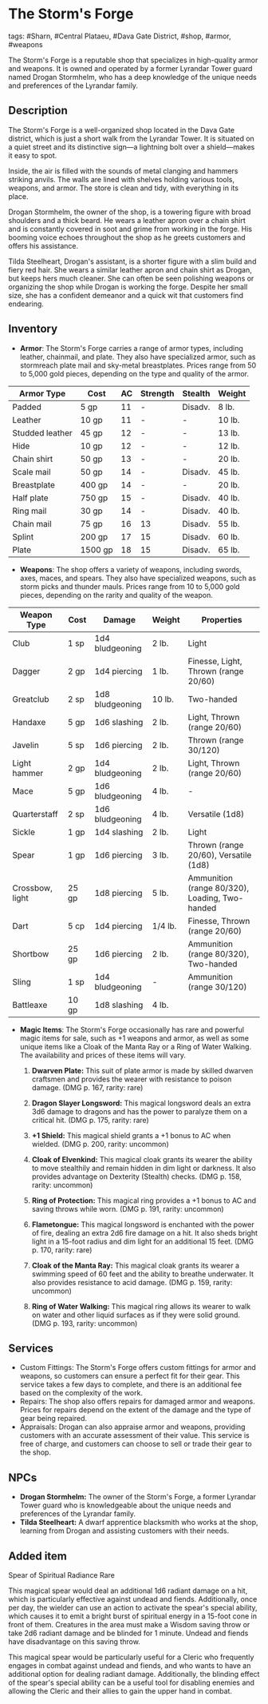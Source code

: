 # The Storm's Forge

tags: #Sharn, #Central Plataeu, #Dava Gate District, #shop, #armor, #weapons

The Storm's Forge is a reputable shop that specializes in high-quality armor and weapons. It is owned and operated by a former Lyrandar Tower guard named Drogan Stormhelm, who has a deep knowledge of the unique needs and preferences of the Lyrandar family.

## Description

The Storm's Forge is a well-organized shop located in the Dava Gate district, which is just a short walk from the Lyrandar Tower. It is situated on a quiet street and its distinctive sign—a lightning bolt over a shield—makes it easy to spot.

Inside, the air is filled with the sounds of metal clanging and hammers striking anvils. The walls are lined with shelves holding various tools, weapons, and armor. The store is clean and tidy, with everything in its place.

Drogan Stormhelm, the owner of the shop, is a towering figure with broad shoulders and a thick beard. He wears a leather apron over a chain shirt and is constantly covered in soot and grime from working in the forge. His booming voice echoes throughout the shop as he greets customers and offers his assistance.

Tilda Steelheart, Drogan's assistant, is a shorter figure with a slim build and fiery red hair. She wears a similar leather apron and chain shirt as Drogan, but keeps hers much cleaner. She can often be seen polishing weapons or organizing the shop while Drogan is working the forge. Despite her small size, she has a confident demeanor and a quick wit that customers find endearing.

## Inventory

- **Armor**: The Storm's Forge carries a range of armor types, including leather, chainmail, and plate. They also have specialized armor, such as stormreach plate mail and sky-metal breastplates. Prices range from 50 to 5,000 gold pieces, depending on the type and quality of the armor.

| Armor Type | Cost | AC | Strength | Stealth | Weight |
|------------|------|----|----------|---------|--------|
| Padded     | 5 gp | 11 | -        | Disadv. | 8 lb.   |
| Leather    | 10 gp | 11 | -        | -       | 10 lb. |
| Studded leather | 45 gp | 12 | - | - | 13 lb. |
| Hide | 10 gp | 12 | - | - | 12 lb. |
| Chain shirt | 50 gp | 13 | - | - | 20 lb. |
| Scale mail | 50 gp | 14 | - | Disadv. | 45 lb. |
| Breastplate | 400 gp | 14 | - | - | 20 lb. |
| Half plate | 750 gp | 15 | - | Disadv. | 40 lb. |
| Ring mail | 30 gp | 14 | - | Disadv. | 40 lb. |
| Chain mail | 75 gp | 16 | 13 | Disadv. | 55 lb. |
| Splint | 200 gp | 17 | 15 | Disadv. | 60 lb. |
| Plate | 1500 gp | 18 | 15 | Disadv. | 65 lb. |

- **Weapons**: The shop offers a variety of weapons, including swords, axes, maces, and spears. They also have specialized weapons, such as storm picks and thunder mauls. Prices range from 10 to 5,000 gold pieces, depending on the rarity and quality of the weapon.

| Weapon Type | Cost | Damage | Weight | Properties |
|-------------|------|--------|--------|------------|
| Club | 1 sp | 1d4 bludgeoning | 2 lb. | Light |
| Dagger | 2 gp | 1d4 piercing | 1 lb. | Finesse, Light, Thrown (range 20/60) |
| Greatclub | 2 sp | 1d8 bludgeoning | 10 lb. | Two-handed |
| Handaxe | 5 gp | 1d6 slashing | 2 lb. | Light, Thrown (range 20/60) |
| Javelin | 5 sp | 1d6 piercing | 2 lb. | Thrown (range 30/120) |
| Light hammer | 2 gp | 1d4 bludgeoning | 2 lb. | Light, Thrown (range 20/60) |
| Mace | 5 gp | 1d6 bludgeoning | 4 lb. | - |
| Quarterstaff | 2 sp | 1d6 bludgeoning | 4 lb. | Versatile (1d8) |
| Sickle | 1 gp | 1d4 slashing | 2 lb. | Light |
| Spear | 1 gp | 1d6 piercing | 3 lb. | Thrown (range 20/60), Versatile (1d8) |
| Crossbow, light | 25 gp | 1d8 piercing | 5 lb. | Ammunition (range 80/320), Loading, Two-handed |
| Dart | 5 cp | 1d4 piercing | 1/4 lb. | Finesse, Thrown (range 20/60) |
| Shortbow | 25 gp | 1d6 piercing | 2 lb. | Ammunition (range 80/320), Two-handed |
| Sling | 1 sp | 1d4 bludgeoning | - | Ammunition (range 30/120) |
| Battleaxe | 10 gp | 1d8 slashing | 4 lb.

- **Magic Items**: The Storm's Forge occasionally has rare and powerful magic items for sale, such as +1 weapons and armor, as well as some unique items like a Cloak of the Manta Ray or a Ring of Water Walking. The availability and prices of these items will vary.

  1. **Dwarven Plate:** This suit of plate armor is made by skilled dwarven craftsmen and provides the wearer with resistance to poison damage. (DMG p. 167, rarity: rare)

  2. **Dragon Slayer Longsword:** This magical longsword deals an extra 3d6 damage to dragons and has the power to paralyze them on a critical hit. (DMG p. 175, rarity: rare)

  3. **+1 Shield:** This magical shield grants a +1 bonus to AC when wielded. (DMG p. 200, rarity: uncommon)

  4. **Cloak of Elvenkind:** This magical cloak grants its wearer the ability to move stealthily and remain hidden in dim light or darkness. It also provides advantage on Dexterity (Stealth) checks. (DMG p. 158, rarity: uncommon)

  5. **Ring of Protection:** This magical ring provides a +1 bonus to AC and saving throws while worn. (DMG p. 191, rarity: uncommon)

  6. **Flametongue:** This magical longsword is enchanted with the power of fire, dealing an extra 2d6 fire damage on a hit. It also sheds bright light in a 15-foot radius and dim light for an additional 15 feet. (DMG p. 170, rarity: rare)

  7. **Cloak of the Manta Ray:** This magical cloak grants its wearer a swimming speed of 60 feet and the ability to breathe underwater. It also provides resistance to acid damage. (DMG p. 159, rarity: uncommon)

  8. **Ring of Water Walking:** This magical ring allows its wearer to walk on water and other liquid surfaces as if they were solid ground. (DMG p. 193, rarity: uncommon)

## Services

- Custom Fittings: The Storm's Forge offers custom fittings for armor and weapons, so customers can ensure a perfect fit for their gear. This service takes a few days to complete, and there is an additional fee based on the complexity of the work.
- Repairs: The shop also offers repairs for damaged armor and weapons. Prices for repairs depend on the extent of the damage and the type of gear being repaired.
- Appraisals: Drogan can also appraise armor and weapons, providing customers with an accurate assessment of their value. This service is free of charge, and customers can choose to sell or trade their gear to the shop.

## NPCs

- **Drogan Stormhelm:** The owner of the Storm's Forge, a former Lyrandar Tower guard who is knowledgeable about the unique needs and preferences of the Lyrandar family.
- **Tilda Steelheart:** A dwarf apprentice blacksmith who works at the shop, learning from Drogan and assisting customers with their needs.

## Added item

Spear of Spiritual Radiance Rare

This magical spear would deal an additional 1d6 radiant damage on a hit, which is particularly effective against undead and fiends. Additionally, once per day, the wielder can use an action to activate the spear's special ability, which causes it to emit a bright burst of spiritual energy in a 15-foot cone in front of them. Creatures in the area must make a Wisdom saving throw or take 2d6 radiant damage and be blinded for 1 minute. Undead and fiends have disadvantage on this saving throw.

This magical spear would be particularly useful for a Cleric who frequently engages in combat against undead and fiends, and who wants to have an additional option for dealing radiant damage. Additionally, the blinding effect of the spear's special ability can be a useful tool for disabling enemies and allowing the Cleric and their allies to gain the upper hand in combat.